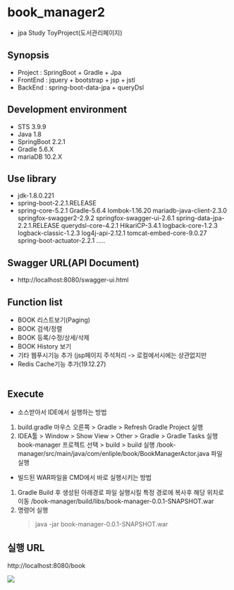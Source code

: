 # book_manager2

* jpa Study ToyProject(도서관리페이지)

## Synopsis
      
* Project : SpringBoot + Gradle + Jpa
* FrontEnd : jquery + bootstrap + jsp + jstl
* BackEnd : spring-boot-data-jpa + queryDsl

## Development environment

* STS 3.9.9
* Java 1.8
* SpringBoot 2.2.1
* Gradle 5.6.X
* mariaDB 10.2.X

## Use library

* jdk-1.8.0.221
* spring-boot-2.2.1.RELEASE
* spring-core-5.2.1
Gradle-5.6.4
lombok-1.16.20
mariadb-java-client-2.3.0
springfox-swagger2-2.9.2
springfox-swagger-ui-2.6.1
spring-data-jpa-2.2.1.RELEASE
querydsl-core-4.2.1
HikariCP-3.4.1
logback-core-1.2.3
logback-classic-1.2.3
log4j-api-2.12.1
tomcat-embed-core-9.0.27
spring-boot-actuator-2.2.1
.....

## Swagger URL(API Document)
* http://localhost:8080/swagger-ui.html

## Function list

* BOOK 리스트보기(Paging)
* BOOK 검색/정렬
* BOOK 등록/수정/상세/삭제
* BOOK History 보기
* 기타 웹푸시기능 추가
  (jsp페이지 주석처리 -> 로컬에서시에는 상관없지만 
* Redis Cache기능 추가(19.12.27)<br/><br/>

## Execute

* 소스받아서 IDE에서 실행하는 방법

1. build.gradle 마우스 오른쪽 > Gradle > Refresh Gradle Project 실행
2. IDEA툴 > Window > Show View > Other > Gradle > Gradle Tasks 실행
   book-manager 프로젝트 선택 > build > build 실행
   /book-manager/src/main/java/com/enliple/book/BookManagerActor.java 파일 실행
 
* 빌드된 WAR파일을 CMD에서 바로 실행시키는 방법

1. Gradle Build 후 생성된 아래경로 파일 실행시킬 특정 경로에 복사후 해당 위치로 이동
   /book-manager/build/libs/book-manager-0.0.1-SNAPSHOT.war
2. 명령어 실행
   > java -jar book-manager-0.0.1-SNAPSHOT.war


## 실행 URL
http://localhost:8080/book

<img src="https://user-images.githubusercontent.com/37128830/70287978-34a71880-1814-11ea-92d2-b4936185e5e6.png"/>
